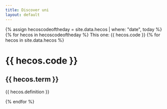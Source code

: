 ```yaml
---
title: Discover uni
layout: default
--- 
```

{% assign hecoscodeoftheday = site.data.hecos | where: "date", today %}
{% for hecos in hecoscodeoftheday %}
This one: {{ hecos.code }}
{% for hecos in site.data.hecos %}
  <h1>  {{ hecos.code }} </h1>
  <h2> {{ hecos.term }} </h2>
  <p> {{ hecos.definition }} </p>
{% endfor %}
